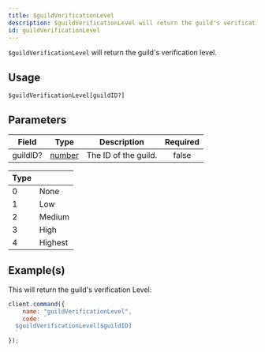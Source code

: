 ```yaml
---
title: $guildVerificationLevel
description: $guildVerificationLevel will return the guild's verification level.
id: guildVerificationLevel
---
```


`$guildVerificationLevel` will return the guild's verification level.

## Usage

```aoi
$guildVerificationLevel[guildID?]
```

## Parameters

| Field    | Type                                                                                              | Description          | Required |
| -------- | ------------------------------------------------------------------------------------------------- | -------------------- | :------: |
| guildID? | [number](https://developer.mozilla.org/en-US/docs/Web/JavaScript/Reference/Global_Objects/Number) | The ID of the guild. |  false   |

| Type |         |
| ---- | ------- |
| 0    | None    |
| 1    | Low     |
| 2    | Medium  |
| 3    | High    |
| 4    | Highest |

## Example(s)

This will return the guild's verification Level:

```javascript
client.command({
    name: "guildVerificationLevel",
    code: `
  $guildVerificationLevel[$guildID]
  `
});
```
